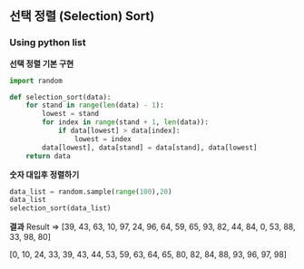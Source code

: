 ## 선택 정렬 (Selection) Sort)
### Using python list


**선택 정렬 기본 구현**
```python
import random

def selection_sort(data):
    for stand in range(len(data) - 1):
        lowest = stand
        for index in range(stand + 1, len(data)):
            if data[lowest] > data[index]:
                lowest = index
        data[lowest], data[stand] = data[stand], data[lowest]
    return data
```

**숫자 대입후 정렬하기**
```python
data_list = random.sample(range(100),20)
data_list
selection_sort(data_list)
```

**결과**
Result => [39, 43, 63, 10, 97, 24, 96, 64, 59, 65, 93, 82, 44, 84, 0, 53, 88, 33, 98, 80]  

[0, 10, 24, 33, 39, 43, 44, 53, 59, 63, 64, 65, 80, 82, 84, 88, 93, 96, 97, 98] 
